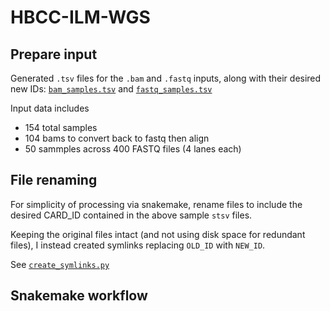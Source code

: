 # HBCC-ILM-WGS

## Prepare input

Generated `.tsv` files for the `.bam` and `.fastq` inputs, along with
their desired new IDs: [`bam_samples.tsv`](bam_samples.tsv) and
[`fastq_samples.tsv`](fastq_samples.tsv)

Input data includes
- 154 total samples
- 104 bams to convert back to fastq then align
- 50 sammples across 400 FASTQ files (4 lanes each)

## File renaming
For simplicity of processing via snakemake, rename files to include the
desired CARD_ID contained in the above sample `stsv` files.

Keeping the original files intact (and not using disk space for redundant
files), I instead created symlinks replacing `OLD_ID` with `NEW_ID`.

See [`create_symlinks.py`](scripts/create_symlinks.py)

## Snakemake workflow

